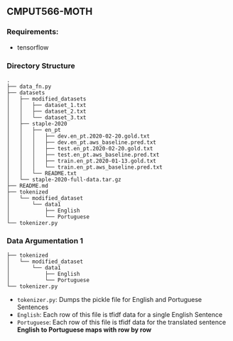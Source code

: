 ## CMPUT566-MOTH

### Requirements:
 - tensorflow
### Directory Structure
```
.
├── data_fn.py
├── datasets
│   ├── modified_datasets
│   │   ├── dataset_1.txt
│   │   ├── dataset_2.txt
│   │   └── dataset_3.txt
│   ├── staple-2020
│   │   ├── en_pt
│   │   │   ├── dev.en_pt.2020-02-20.gold.txt
│   │   │   ├── dev.en_pt.aws_baseline.pred.txt
│   │   │   ├── test.en_pt.2020-02-20.gold.txt
│   │   │   ├── test.en_pt.aws_baseline.pred.txt
│   │   │   ├── train.en_pt.2020-01-13.gold.txt
│   │   │   └── train.en_pt.aws_baseline.pred.txt
│   │   └── README.txt
│   └── staple-2020-full-data.tar.gz
├── README.md
├── tokenized
│   └── modified_dataset
│       └── data1
│           ├── English
│           └── Portuguese
└── tokenizer.py
```
### Data Argumentation 1
```
├── tokenized
│   └── modified_dataset
│       └── data1
│           ├── English
│           └── Portuguese
└── tokenizer.py
```

 - `tokenizer.py`: Dumps the pickle file for English and Portuguese Sentences
 - `English`: Each row of this file is tfidf data for a single English Sentence
 - `Portuguese`: Each row of this file is tfidf data for the translated sentence
 **English to Portuguese maps with row by row**
